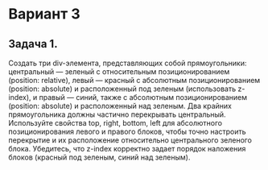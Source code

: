 # Вариант 3 
## Задача 1.
Создать три div-элемента, представляющих собой прямоугольники: центральный — зеленый с относительным позиционированием (position: relative), левый — красный с абсолютным позиционированием (position: absolute) и расположенный под зеленым (использовать z-index), и правый — синий, также с абсолютным позиционированием (position: absolute) и расположенный над зеленым. Два крайних прямоугольника должны частично перекрывать центральный. Используйте свойства top, right, bottom, left для абсолютного позиционирования левого и правого блоков, чтобы точно настроить перекрытие и их расположение относительно центрального зеленого блока. Убедитесь, что z-index корректно задает порядок наложения блоков (красный под зеленым, синий над зеленым).